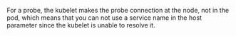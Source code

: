 For a probe, the kubelet makes the probe connection at the node, not in the pod, which means that you can not use a service name in the host parameter since the kubelet is unable to resolve it.